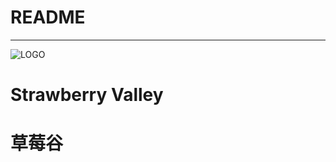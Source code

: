 # README
***
![LOGO](https://github.com/JamesXiaoMo/StrawberryValleyProject_Desktop/blob/master/pics/main.ico)
# Strawberry Valley
# 草莓谷